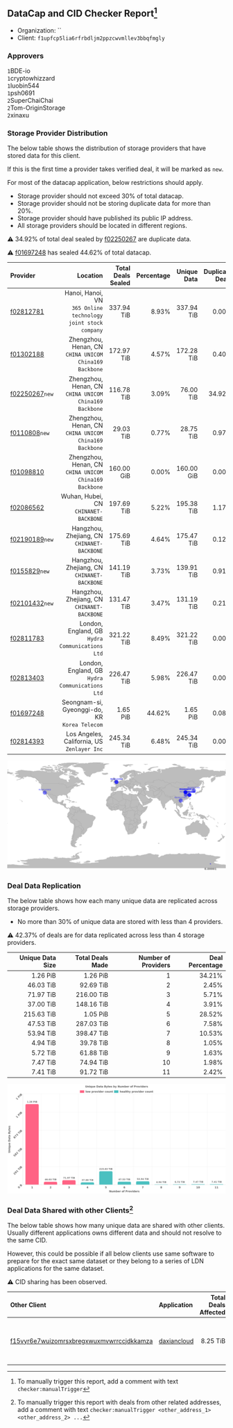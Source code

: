 ## DataCap and CID Checker Report[^1]
 - Organization: ``
 - Client: `f1upfcp5lia6rfrbdljm2ppzcwvmllev3bbqfmgly`
### Approvers
`1`BDE-io<br/>`1`cryptowhizzard<br/>`1`luobin544<br/>`1`psh0691<br/>`2`SuperChaiChai<br/>`2`Tom-OriginStorage<br/>`2`xinaxu

### Storage Provider Distribution
The below table shows the distribution of storage providers that have stored data for this client.

If this is the first time a provider takes verified deal, it will be marked as `new`.

For most of the datacap application, below restrictions should apply.
 - Storage provider should not exceed 30% of total datacap.
 - Storage provider should not be storing duplicate data for more than 20%.
 - Storage provider should have published its public IP address.
 - All storage providers should be located in different regions.

⚠️ 34.92% of total deal sealed by [f02250267](https://filfox.info/en/address/f02250267) are duplicate data.

⚠️ [f01697248](https://filfox.info/en/address/f01697248) has sealed 44.62% of total datacap.

| Provider                                                    |                                                         Location | Total Deals Sealed | Percentage | Unique Data | Duplicate Deals |
| :---------------------------------------------------------- | ---------------------------------------------------------------: | -----------------: | ---------: | ----------: | --------------: |
| [f02812781](https://filfox.info/en/address/f02812781)       | Hanoi, Hanoi, VN<br/>`365 Online technology joint stock company` |         337.94 TiB |      8.93% |  337.94 TiB |           0.00% |
| [f01302188](https://filfox.info/en/address/f01302188)       |        Zhengzhou, Henan, CN<br/>`CHINA UNICOM China169 Backbone` |         172.97 TiB |      4.57% |  172.28 TiB |           0.40% |
| [f02250267](https://filfox.info/en/address/f02250267)`new`  |        Zhengzhou, Henan, CN<br/>`CHINA UNICOM China169 Backbone` |         116.78 TiB |      3.09% |   76.00 TiB |          34.92% |
| [f0110808](https://filfox.info/en/address/f0110808)`new`    |        Zhengzhou, Henan, CN<br/>`CHINA UNICOM China169 Backbone` |          29.03 TiB |      0.77% |   28.75 TiB |           0.97% |
| [f01098810](https://filfox.info/en/address/f01098810)       |        Zhengzhou, Henan, CN<br/>`CHINA UNICOM China169 Backbone` |         160.00 GiB |      0.00% |  160.00 GiB |           0.00% |
| [f02086562](https://filfox.info/en/address/f02086562)       |                         Wuhan, Hubei, CN<br/>`CHINANET-BACKBONE` |         197.69 TiB |      5.22% |  195.38 TiB |           1.17% |
| [f02190189](https://filfox.info/en/address/f02190189)`new`  |                   Hangzhou, Zhejiang, CN<br/>`CHINANET-BACKBONE` |         175.69 TiB |      4.64% |  175.47 TiB |           0.12% |
| [f0155829](https://filfox.info/en/address/f0155829)`new`    |                   Hangzhou, Zhejiang, CN<br/>`CHINANET-BACKBONE` |         141.19 TiB |      3.73% |  139.91 TiB |           0.91% |
| [f02101432](https://filfox.info/en/address/f02101432)`new`  |                   Hangzhou, Zhejiang, CN<br/>`CHINANET-BACKBONE` |         131.47 TiB |      3.47% |  131.19 TiB |           0.21% |
| [f02811783](https://filfox.info/en/address/f02811783)       |               London, England, GB<br/>`Hydra Communications Ltd` |         321.22 TiB |      8.49% |  321.22 TiB |           0.00% |
| [f02813403](https://filfox.info/en/address/f02813403)       |               London, England, GB<br/>`Hydra Communications Ltd` |         226.47 TiB |      5.98% |  226.47 TiB |           0.00% |
| [f01697248](https://filfox.info/en/address/f01697248)       |                 Seongnam-si, Gyeonggi-do, KR<br/>`Korea Telecom` |           1.65 PiB |     44.62% |    1.65 PiB |           0.08% |
| [f02814393](https://filfox.info/en/address/f02814393)       |                   Los Angeles, California, US<br/>`Zenlayer Inc` |         245.34 TiB |      6.48% |  245.34 TiB |           0.00% |

<img src="https://raw.githubusercontent.com/data-preservation-programs/filplus-checker-assets/main/filecoin-project/filecoin-plus-large-datasets/issues/1366/1697597150038.png"/>

### Deal Data Replication
The below table shows how each many unique data are replicated across storage providers.

- No more than 30% of unique data are stored with less than 4 providers.

⚠️ 42.37% of deals are for data replicated across less than 4 storage providers.

| Unique Data Size | Total Deals Made | Number of Providers | Deal Percentage |
| ---------------: | ---------------: | ------------------: | --------------: |
|         1.26 PiB |         1.26 PiB |                   1 |          34.21% |
|        46.03 TiB |        92.69 TiB |                   2 |           2.45% |
|        71.97 TiB |       216.00 TiB |                   3 |           5.71% |
|        37.00 TiB |       148.16 TiB |                   4 |           3.91% |
|       215.63 TiB |         1.05 PiB |                   5 |          28.52% |
|        47.53 TiB |       287.03 TiB |                   6 |           7.58% |
|        53.94 TiB |       398.47 TiB |                   7 |          10.53% |
|         4.94 TiB |        39.78 TiB |                   8 |           1.05% |
|         5.72 TiB |        61.88 TiB |                   9 |           1.63% |
|         7.47 TiB |        74.94 TiB |                  10 |           1.98% |
|         7.41 TiB |        91.72 TiB |                  11 |           2.42% |

<img src="https://raw.githubusercontent.com/data-preservation-programs/filplus-checker-assets/main/filecoin-project/filecoin-plus-large-datasets/issues/1366/1697597150631.png"/>

### Deal Data Shared with other Clients[^3]
The below table shows how many unique data are shared with other clients.
Usually different applications owns different data and should not resolve to the same CID.

However, this could be possible if all below clients use same software to prepare for the exact same dataset or they belong to a series of LDN applications for the same dataset.

⚠️ CID sharing has been observed.

| Other Client                                                                                                          | Application                                                                                 | Total Deals Affected | Unique CIDs | Approvers                                                                                      |
| :-------------------------------------------------------------------------------------------------------------------- | :------------------------------------------------------------------------------------------ | -------------------: | ----------: | :--------------------------------------------------------------------------------------------- |
| [f15vyr6e7wuizomrsxbregxwuxmvwrrccjdkkamza](https://filfox.info/en/address/f15vyr6e7wuizomrsxbregxwuxmvwrrccjdkkamza) | [daxiancloud](https://github.com/filecoin-project/filecoin-plus-large-datasets/issues/1346) |             8.25 TiB |         263 | `1`cryptowhizzard<br/>`1`luobin544<br/>`1`SuperChaiChai<br/>`1`Tom-OriginStorage<br/>`1`xinaxu |

[^1]: To manually trigger this report, add a comment with text `checker:manualTrigger`

[^2]: Deals from those addresses are combined into this report as they are specified with `checker:manualTrigger`

[^3]: To manually trigger this report with deals from other related addresses, add a comment with text `checker:manualTrigger <other_address_1> <other_address_2> ...`
